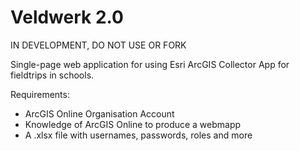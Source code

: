Veldwerk 2.0
===========
IN DEVELOPMENT, DO NOT USE OR FORK 

Single-page web application for using Esri ArcGIS Collector App for fieldtrips in schools.

Requirements:
- ArcGIS Online Organisation Account
- Knowledge of ArcGIS Online to produce a webmapp
- A .xlsx file with usernames, passwords, roles and more
